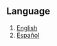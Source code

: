 ## Language
1. [English](https://github.com/carlop3333/datapack.creator/blob/main/help/1./readme1_eng.md)
2. [Español](https://github.com/carlop3333/datapack.creator/blob/main/help/1./readme1_es.md)

